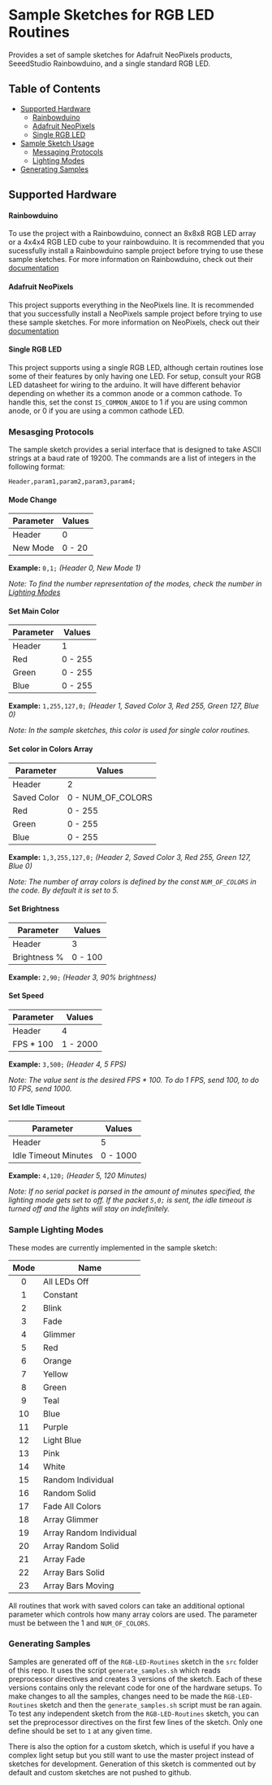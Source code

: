 # Sample Sketches for RGB LED Routines

Provides a set of sample sketches for Adafruit NeoPixels products, SeeedStudio Rainbowduino, and a single standard RGB LED. 

## <a name="toc"></a>Table of Contents

* [Supported Hardware](#hardware)
    * [Rainbowduino](#rainbowduino-hardware)
    * [Adafruit NeoPixels](#adafruit-hardware)
    * [Single RGB LED](#RGBLED-hardware)
* [Sample Sketch Usage](#sample-usage)
	* [Messaging Protocols](#messaging-protocols)
	* [Lighting Modes](#lighting-modes)
* [Generating Samples](#generated-samples)


## <a name="hardware"></a>Supported Hardware

#### <a name="rainbowduino-hardware"></a>Rainbowduino

To use the project with a Rainbowduino, connect an 8x8x8 RGB LED array or a 4x4x4 RGB LED cube to your rainbowduino.  It is recommended that you sucessfully install a Rainbowduino sample project before trying to use these sample sketches. For more information on Rainbowduino, check out their [documentation](http://www.seeedstudio.com/wiki/Rainbowduino_v3.0)

#### <a name="adafruit-hardware"></a>Adafruit NeoPixels


This project supports everything in the NeoPixels line. It is recommended that you successfully install a NeoPixels sample project before trying to use these sample sketches. For more information on NeoPixels, check out their [documentation](https://learn.adafruit.com/downloads/pdf/adafruit-neopixel-uberguide.pdf)

#### <a name="RGBLED-hardware"></a>Single RGB LED


This project supports using a single RGB LED, although certain routines lose some of their features by only having one LED. For setup, consult your RGB LED datasheet for wiring to the arduino. It will have different
behavior depending on whether its a common anode or a common cathode. To handle this, set the const `IS_COMMON_ANODE` to 1 if you are using common anode, or 0 if you are using a common cathode LED. 
	
### <a name="messaging-protocols"></a>Mesasging Protocols


The sample sketch provides a serial interface that is designed to take ASCII strings at a baud rate of 19200. The commands are a list of integers in the following format:

```
Header,param1,param2,param3,param4;
```

#### Mode Change

| Parameter     | Values        | 
| ------------- | ------------- |
| Header        |     0         | 
| New Mode      | 0 - 20        |  
**Example:** `0,1;` *(Header 0, New Mode 1)* 

*Note: To find the number representation of the modes, check the number in [Lighting Modes](#lighting-modes)*

#### Set Main Color

| Parameter     | Values        | 
| ------------- | ------------- |
| Header        |     1         | 
| Red           | 0 - 255       |
| Green         | 0 - 255       |
| Blue          | 0 - 255       |
**Example:** `1,255,127,0;` *(Header 1, Saved Color 3, Red 255, Green 127, Blue 0)*

*Note: In the sample sketches, this color is used for single color routines.*

#### Set color in Colors Array

| Parameter     | Values        | 
| ------------- | ------------- |
| Header        |     2         | 
| Saved Color   | 0 - NUM_OF_COLORS | 
| Red           | 0 - 255       |
| Green         | 0 - 255       |
| Blue          | 0 - 255       |
**Example:** `1,3,255,127,0;` *(Header 2, Saved Color 3, Red 255, Green 127, Blue 0)*

*Note: The number of array colors is defined by the const `NUM_OF_COLORS` in the code. By default it is set to 5.*

#### Set Brightness

| Parameter     | Values        | 
| ------------- | ------------- |
| Header        |     3         | 
| Brightness %  | 0 - 100       |
**Example:** `2,90;` *(Header 3, 90% brightness)*

#### Set Speed 

| Parameter     | Values        | 
| ------------- | ------------- |
| Header        |     4         | 
| FPS * 100     | 1 - 2000      |
**Example:** `3,500;` *(Header 4, 5 FPS)*

*Note: The value sent is the desired FPS * 100. To do 1 FPS, send 100, to do 10 FPS, send 1000.*

#### Set Idle Timeout

| Parameter     | Values        | 
| ------------- | ------------- |
| Header        |     5        | 
| Idle Timeout Minutes       | 0 - 1000      |
**Example:** `4,120;` *(Header 5, 120 Minutes)*

*Note: If no serial packet is parsed in the amount of minutes specified, the lighting mode gets set to off. If the packet `5,0;` is sent, the idle timeout is turned off and the lights will stay on indefinitely.*


### <a name="lighting-modes"></a>Sample Lighting Modes

These modes are currently implemented in the sample sketch:

| Mode | Name           |
|:---:| -------------- | 
| 0    | All LEDs Off   |  
| 1    | Constant |
| 2    | Blink    |
| 3    | Fade     | 
| 4    | Glimmer  | 
| 5    | Red            |
| 6    | Orange         |
| 7    | Yellow         |
| 8    | Green          |
| 9    | Teal           |
| 10   | Blue           |
| 11   | Purple         |
| 12   | Light Blue     |
| 13   | Pink           |
| 14   | White          |
| 15   | Random Individual |
| 16   | Random Solid |
| 17   | Fade All Colors |
| 18   | Array Glimmer |
| 19   | Array Random Individual |
| 20   | Array Random Solid |
| 21   | Array Fade  |
| 22   | Array Bars Solid |
| 23   | Array Bars Moving |

All routines that work with saved colors can take an additional optional parameter which controls how many array colors are used. The parameter must be between the 1 and `NUM_OF_COLORS`. 

### <a name="generating-samples"></a>Generating Samples

Samples are generated off of the `RGB-LED-Routines` sketch in the `src` folder of this repo. It uses the script `generate_samples.sh` which reads preprocessor directives and creates 3 versions of the sketch. Each of these versions contains only the relevant code for one of the hardware setups. To make changes to all the samples, changes need to be made the `RGB-LED-Routines` sketch and then the `generate_samples.sh` script must be ran again. To test any independent sketch from the `RGB-LED-Routines` sketch, you can set the preprocessor directives on the first few lines of the sketch. Only one define should be set to `1` at any given time. 

There is also the option for a custom sketch, which is useful if you have a complex light setup but you still want to use the master project instead of sketches for development. Generation of this sketch is commented out by default and custom sketches are not pushed to github. 



